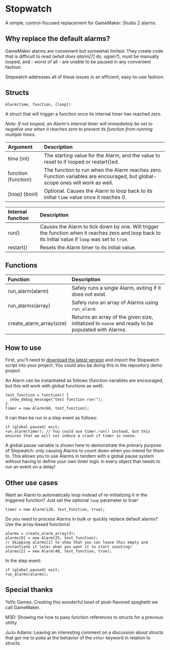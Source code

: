 # Stopwatch
A simple, control-focused replacement for GameMaker: Studio 2 alarms.

## Why replace the default alarms?

GameMaker alarms are convenient but somewhat limited. They create code that is difficult to read (*what does alarm[7] do, again?*),
must be manually looped, and - worst of all - are unable to be paused in any convenient fashion.

Stopwatch addresses all of these issues in an efficient, easy-to-use fashion.

## Structs

```
Alarm(time, function, [loop])
```

A struct that will trigger a function once its internal timer has reached zero.

*Note: If not looped, an Alarm's internal timer will immediately be set to negative one when it reaches zero to prevent its function from running multiple times.*

| Argument | Description |
| :--- | :--- |
| time {int} | The starting value for the Alarm, and the value to reset to if looped or restart()ed. |
| function {function} | The function to run when the Alarm reaches zero. Function variables are encouraged, but global-scope ones will work as well. |
| [loop] {bool} | Optional. Causes the Alarm to loop back to its initial `time` value once it reaches 0. |

| Internal function | Description |
| :--- | :--- |
| run() | Causes the Alarm to tick down by one. Will trigger the function when it reaches zero and loop back to its initial value if `loop` was set to `true`. |
| restart() | Resets the Alarm timer to its initial value. |

## Functions

| Function | Description |
| :--- | :--- |
| run_alarm(alarm) | Safely runs a single Alarm, exiting if it does not exist. |
| run_alarms(array) | Safely runs an array of Alarms using `run_alarm`. |
| create_alarm_array(size) | Returns an array of the given size, initialized to `noone` and ready to be populated with Alarms. |

## How to use

First, you'll need to [download the latest version](https://www.github.com/Lojemiru/Stopwatch/releases/latest) and import the Stopwatch script into your project.
You could also be doing this in the repository demo project.

An Alarm can be instantiated as follows (function variables are encouraged, but this will work with global functions as well):

```gml
test_function = function() {
  show_debug_message("test function run!");
}
timer = new Alarm(60, test_function);
``` 

It can then be run in a step event as follows:

```gml
if (global.paused) exit;
run_alarm(timer); // You could use timer.run() instead, but this ensures that we will not induce a crash if timer is noone.
```
 
A global pause variable is shown here to demonstrate the primary purpose of Stopwatch: only causing Alarms to count down when you intend for them to.
This allows you to use Alarms in tandem with a global pause system without having to define your own timer logic in every object that needs to run an event on a delay!

## Other use cases

Want an Alarm to automatically loop instead of re-initializing it in the triggered function? Just set the optional `loop` parameter to true!

```gml
timer = new Alarm(120, test_function, true);
```

Do you need to process Alarms in bulk or quickly replace default alarms? Use the array-based functions!

```gml
alarms = create_alarm_array(3);
alarms[0] = new Alarm(25, test_function);
// Skipping alarms[1] to show that you can leave this empty and instantiate it later when you want it to start counting!
alarms[2] = new Alarm(40, test_function, true);
```

In the step event:

```gml
if (global.paused) exit;
run_alarms(alarms);
```

## Special thanks
YoYo Games: Creating this wonderful bowl of pixel-flavored spaghetti we call GameMaker.

M3D: Showing me how to pass function references to structs for a previous utility.

JuJu Adams: Leaving an interesting comment on a discussion about structs that got me to poke at the behavior of the `other` keyword in relation to structs.
